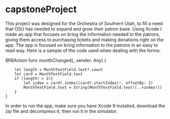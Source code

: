 # capstoneProject
This project was designed for the Orchestra of Southern Utah, to fill a need that OSU has needed to expand and grow their patron base. Using Xcode I made an app that focuses on bring the information needed to the patrons, giving them access to purchasing tickets and making donations right on the app. The app is focused on bring information to the patrons in an easy to read way.  Here is a sample of the code used when dealing with the forms:

@IBAction func monthChanged(_ sender: Any) {

        let length = MonthTextField.text?.count
        let card = MonthTextField.text
        if (length! > 2){
            let index = card?.index((card?.startIndex)!, offsetBy: 2)
            MonthTextField.text = String(MonthTextField.text![..<index!])
        }
    }
In order to run the app, make sure you have Xcode 9 installed, download the zip file and decompress it, then run it in the simulator.
